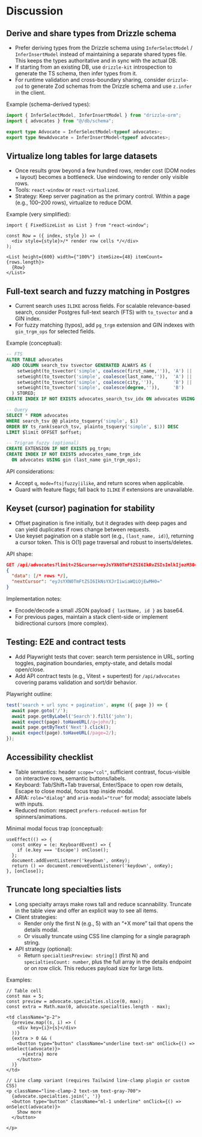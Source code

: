 # Discussion

## Derive and share types from Drizzle schema
- Prefer deriving types from the Drizzle schema using `InferSelectModel` / `InferInsertModel` instead of maintaining a separate shared types file. This keeps the types authoritative and in sync with the actual DB.
- If starting from an existing DB, use `drizzle-kit` introspection to generate the TS schema, then infer types from it.
- For runtime validation and cross-boundary sharing, consider `drizzle-zod` to generate Zod schemas from the Drizzle schema and use `z.infer` in the client.

Example (schema-derived types):
```ts
import { InferSelectModel, InferInsertModel } from "drizzle-orm";
import { advocates } from "@/db/schema";

export type Advocate = InferSelectModel<typeof advocates>;
export type NewAdvocate = InferInsertModel<typeof advocates>;
```

## Virtualize long tables for large datasets
- Once results grow beyond a few hundred rows, render cost (DOM nodes + layout) becomes a bottleneck. Use windowing to render only visible rows.
- Tools: `react-window` or `react-virtualized`.
- Strategy: Keep server pagination as the primary control. Within a page (e.g., 100–200 rows), virtualize to reduce DOM.

Example (very simplified):
```tsx
import { FixedSizeList as List } from "react-window";

const Row = ({ index, style }) => (
  <div style={style}>/* render row cells */</div>
);

<List height={600} width={"100%"} itemSize={48} itemCount={rows.length}>
  {Row}
</List>
```

## Full‑text search and fuzzy matching in Postgres
- Current search uses `ILIKE` across fields. For scalable relevance-based search, consider Postgres full-text search (FTS) with `to_tsvector` and a GIN index.
- For fuzzy matching (typos), add `pg_trgm` extension and GIN indexes with `gin_trgm_ops` for selected fields.

Example (conceptual):
```sql
-- FTS
ALTER TABLE advocates
  ADD COLUMN search_tsv tsvector GENERATED ALWAYS AS (
    setweight(to_tsvector('simple', coalesce(first_name,'')), 'A') ||
    setweight(to_tsvector('simple', coalesce(last_name,'')),  'A') ||
    setweight(to_tsvector('simple', coalesce(city,'')),       'B') ||
    setweight(to_tsvector('simple', coalesce(degree,'')),     'B')
  ) STORED;
CREATE INDEX IF NOT EXISTS advocates_search_tsv_idx ON advocates USING gin (search_tsv);

-- Query
SELECT * FROM advocates
WHERE search_tsv @@ plainto_tsquery('simple', $1)
ORDER BY ts_rank(search_tsv, plainto_tsquery('simple', $1)) DESC
LIMIT $limit OFFSET $offset;

-- Trigram fuzzy (optional)
CREATE EXTENSION IF NOT EXISTS pg_trgm;
CREATE INDEX IF NOT EXISTS advocates_name_trgm_idx
  ON advocates USING gin (last_name gin_trgm_ops);
```

API considerations:
- Accept `q`, `mode=fts|fuzzy|ilike`, and return scores when applicable.
- Guard with feature flags; fall back to `ILIKE` if extensions are unavailable.

## Keyset (cursor) pagination for stability
- Offset pagination is fine initially, but it degrades with deep pages and can yield duplicates if rows change between requests.
- Use keyset pagination on a stable sort (e.g., `(last_name, id)`), returning a cursor token. This is O(1) page traversal and robust to inserts/deletes.

API shape:
```json
GET /api/advocates?limit=25&cursor=eyJsYXN0TmFtZSI6IkRvZSIsImlkIjozM30=
{
  "data": [/* rows */],
  "nextCursor": "eyJsYXN0TmFtZSI6IkNsYXJrIiwiaWQiOjEwMH0="
}
```

Implementation notes:
- Encode/decode a small JSON payload `{ lastName, id }` as base64.
- For previous pages, maintain a stack client-side or implement bidirectional cursors (more complex).

## Testing: E2E and contract tests
- Add Playwright tests that cover: search term persistence in URL, sorting toggles, pagination boundaries, empty-state, and details modal open/close.
- Add API contract tests (e.g., Vitest + supertest) for `/api/advocates` covering params validation and sort/dir behavior.

Playwright outline:
```ts
test('search + url sync + pagination', async ({ page }) => {
  await page.goto('/');
  await page.getByLabel('Search').fill('john');
  await expect(page).toHaveURL(/q=john/);
  await page.getByText('Next').click();
  await expect(page).toHaveURL(/page=2/);
});
```

## Accessibility checklist
- Table semantics: header `scope="col"`, sufficient contrast, focus-visible on interactive rows, semantic buttons/labels.
- Keyboard: Tab/Shift+Tab traversal, Enter/Space to open row details, Escape to close modal, focus trap inside modal.
- ARIA: `role="dialog"` and `aria-modal="true"` for modal; associate labels with inputs.
- Reduced motion: respect `prefers-reduced-motion` for spinners/animations.

Minimal modal focus trap (conceptual):
```tsx
useEffect(() => {
  const onKey = (e: KeyboardEvent) => {
    if (e.key === 'Escape') onClose();
  };
  document.addEventListener('keydown', onKey);
  return () => document.removeEventListener('keydown', onKey);
}, [onClose]);
```

## Truncate long specialties lists
- Long specialty arrays make rows tall and reduce scannability. Truncate in the table view and offer an explicit way to see all items.
- Client strategies:
  - Render only the first N (e.g., 5) with an “+X more” tail that opens the details modal.
  - Or visually truncate using CSS line clamping for a single paragraph string.
- API strategy (optional):
  - Return `specialtiesPreview: string[]` (first N) and `specialtiesCount: number`, plus the full array in the details endpoint or on row click. This reduces payload size for large lists.

Examples:
```tsx
// Table cell
const max = 5;
const preview = advocate.specialties.slice(0, max);
const extra = Math.max(0, advocate.specialties.length - max);

<td className="p-2">
  {preview.map((s, i) => (
    <div key={i}>{s}</div>
  ))}
  {extra > 0 && (
    <button type="button" className="underline text-sm" onClick={() => onSelect(advocate)}>
      +{extra} more
    </button>
  )}
</td>
```

```tsx
// Line clamp variant (requires Tailwind line-clamp plugin or custom CSS)
<p className="line-clamp-2 text-sm text-gray-700">
  {advocate.specialties.join(', ')}
  <button type="button" className="ml-1 underline" onClick={() => onSelect(advocate)}>
    Show more
  </button>
  
</p>
```

